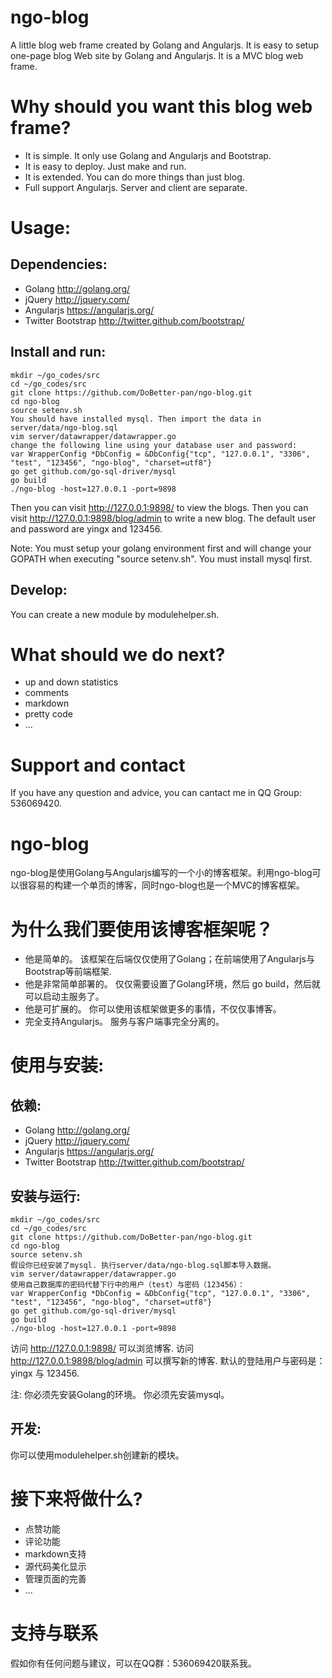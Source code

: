 # ngo-blog

A little blog web frame created by Golang and Angularjs. It is easy to setup one-page blog Web site by Golang and Angularjs. It is a MVC blog web frame.   

# Why should you want this blog web frame?

- It is simple. It only use Golang and Angularjs and Bootstrap. 
- It is easy to deploy. Just make and run. 
- It is extended. You can do more things than just blog.
- Full support Angularjs. Server and client are separate.

# Usage:

## Dependencies:
- Golang http://golang.org/
- jQuery http://jquery.com/
- Angularjs https://angularjs.org/
- Twitter Bootstrap http://twitter.github.com/bootstrap/

## Install and run:

    mkdir ~/go_codes/src
    cd ~/go_codes/src
    git clone https://github.com/DoBetter-pan/ngo-blog.git
    cd ngo-blog
    source setenv.sh
    You should have installed mysql. Then import the data in server/data/ngo-blog.sql
    vim server/datawrapper/datawrapper.go
    change the following line using your database user and password:
    var WrapperConfig *DbConfig = &DbConfig{"tcp", "127.0.0.1", "3306", "test", "123456", "ngo-blog", "charset=utf8"}
    go get github.com/go-sql-driver/mysql 
    go build
    ./ngo-blog -host=127.0.0.1 -port=9898 
Then you can visit http://127.0.0.1:9898/ to view the blogs.
Then you can visit http://127.0.0.1:9898/blog/admin to write a new blog.
The default user and password are yingx and 123456.

Note:
You must setup your golang environment first and will change your GOPATH when executing "source setenv.sh".
You must install mysql first.

## Develop:

You can create a new module by modulehelper.sh.
    
# What should we do next?
- up and down statistics
- comments
- markdown
- pretty code 
- ...

# Support and contact

If you have any question and advice, you can cantact me in QQ Group: 536069420.


# ngo-blog

ngo-blog是使用Golang与Angularjs编写的一个小的博客框架。利用ngo-blog可以很容易的构建一个单页的博客，同时ngo-blog也是一个MVC的博客框架。   

# 为什么我们要使用该博客框架呢？

- 他是简单的。 该框架在后端仅仅使用了Golang；在前端使用了Angularjs与Bootstrap等前端框架. 
- 他是非常简单部署的。 仅仅需要设置了Golang环境，然后 go build，然后就可以启动主服务了。
- 他是可扩展的。 你可以使用该框架做更多的事情，不仅仅事博客。
- 完全支持Angularjs。 服务与客户端事完全分离的。

# 使用与安装:

## 依赖:
- Golang http://golang.org/
- jQuery http://jquery.com/
- Angularjs https://angularjs.org/
- Twitter Bootstrap http://twitter.github.com/bootstrap/

## 安装与运行:

    mkdir ~/go_codes/src
    cd ~/go_codes/src
    git clone https://github.com/DoBetter-pan/ngo-blog.git
    cd ngo-blog
    source setenv.sh
    假设你已经安装了mysql. 执行server/data/ngo-blog.sql脚本导入数据。
    vim server/datawrapper/datawrapper.go
    使用自己数据库的密码代替下行中的用户（test）与密码（123456）：
    var WrapperConfig *DbConfig = &DbConfig{"tcp", "127.0.0.1", "3306", "test", "123456", "ngo-blog", "charset=utf8"} 
    go get github.com/go-sql-driver/mysql 
    go build
    ./ngo-blog -host=127.0.0.1 -port=9898 
访问 http://127.0.0.1:9898/ 可以浏览博客.
访问 http://127.0.0.1:9898/blog/admin 可以撰写新的博客.
默认的登陆用户与密码是： yingx 与 123456.

注:
你必须先安装Golang的环境。
你必须先安装mysql。

## 开发:

你可以使用modulehelper.sh创建新的模块。
    
# 接下来将做什么?
- 点赞功能
- 评论功能
- markdown支持
- 源代码美化显示
- 管理页面的完善 
- ...

# 支持与联系

假如你有任何问题与建议，可以在QQ群：536069420联系我。

